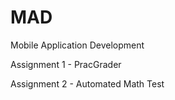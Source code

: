 # MAD
Mobile Application Development


Assignment 1 - PracGrader

Assignment 2 - Automated Math Test
